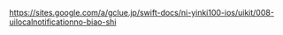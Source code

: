 

https://sites.google.com/a/gclue.jp/swift-docs/ni-yinki100-ios/uikit/008-uilocalnotificationno-biao-shi